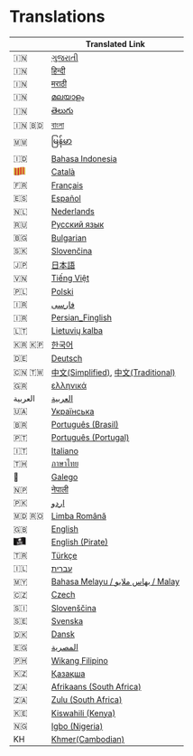 # Translations

|  | Translated Link |
| --- | --- |
| 🇮🇳 | [ગુજરાતી](README.guj.md) |
| 🇮🇳 | [हिन्दी](README.hi.md) |
| 🇮🇳 | [मराठी](README.mr.md) |
| 🇮🇳 | [മലയാളം](README.ml.md) |
| 🇮🇳 | [తెలుగు](README.te.md) |
| 🇮🇳 🇧🇩 | [বাংলা](README.bn.md) |
| 🇲🇲 | [မြန်မာ](README.mm_unicode.md) |
| 🇮🇩 | [Bahasa Indonesia](README.id.md) |
| <img src="../assets/catalan1.png" width="22"> | [Català](README.ca.md) |
| 🇫🇷 | [Français](README.fr.md) |
| 🇪🇸 | [Español](README.es.md) |
| 🇳🇱 | [Nederlands](README.nl.md) |
| 🇷🇺 | [Русский язык](README.ru.md) |
| 🇧🇬 | [Bulgarian](translations/README.bg.md) |
| :slovakia: | [Slovenčina](README.slk.md) |
| 🇯🇵 | [日本語](README.ja.md) |
| 🇻🇳 | [Tiếng Việt](README.vn.md) |
| 🇵🇱 | [Polski](README.pl.md) |
| 🇮🇷 | [فارسی](README.fa.md) |
| 🇮🇷 | [Persian_Finglish](README.fa.en.md) |
| 🇱🇹 | [Lietuvių kalba](README.lt.md) |
| 🇰🇷 🇰🇵 | [한국어](README.ko.md) |
| 🇩🇪  | [Deutsch](README.de.md) |
| 🇨🇳 🇹🇼 | [中文(Simplified)](README.chs.md), [中文(Traditional)](README.cht.md) |
| 🇬🇷 | [ελληνικά](README.gr.md) |
| العربية | [العربية](README.ar.md) |
| 🇺🇦 | [Українська](README.ua.md) |
| 🇧🇷 | [Português (Brasil)](README.pt_br.md) |
| 🇵🇹 | [Português (Portugal)](README.pt-pt.md) |
| 🇮🇹 | [Italiano](README.it.md)
| 🇹🇭 | [ภาษาไทย](README.th.md) |
| 🏴󠁥󠁳󠁧󠁡󠁿 | [Galego](README.gl.md) |
| 🇳🇵 | [नेपाली](README.np.md) |
| 🇵🇰 | [اردو](README.ur.md) |
| 🇲🇩 🇷🇴 | [Limba Română](README.ro.md) |
| :uk: | [English](../README.md) |
| <img src="../assets/pirate.png" width="22"> | [English (Pirate)](README.en-pirate.md) |
| 🇹🇷 | [Türkçe](README.tr.md) |
| 🇮🇱 | [עברית](README.hb.md) |
| 🇲🇾 | [Bahasa Melayu / بهاس ملايو‎ / Malay](README.my.md) |
| 🇨🇿 | [Czech](README.cs.md) |
| :slovenia: | [Slovenščina](README.sl.md) |
| 🇸🇪 | [Svenska](README.se.md) |
| 🇩🇰 | [Dansk](README.da.md) |
| 🇪🇬 | [المصرية](README.eg.md) |
| 🇵🇭 | [Wikang Filipino](README.tl.md) |
| 🇰🇿 | [Қазақша](README.kz.md) |
| 🇿🇦 | [Afrikaans (South Africa)](README.afk.md) |
| 🇿🇦 | [Zulu (South Africa)](README.zul.md) |
| 🇰🇪 | [Kiswahili (Kenya)](README.kws.md) |
| 🇳🇬 | [Igbo (Nigeria)](README.igb.md) |
| KH | [Khmer(Cambodian)](README.kh.md) |
